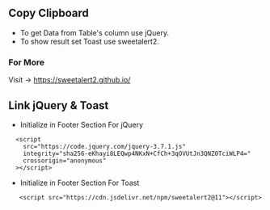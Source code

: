 ## Copy Clipboard

- To get Data from Table's column use jQuery.
- To show result set Toast use sweetalert2.

### For More
Visit -> https://sweetalert2.github.io/


## Link jQuery & Toast

+ Initialize in Footer Section For jQuery

```
  <script
    src="https://code.jquery.com/jquery-3.7.1.js"
    integrity="sha256-eKhayi8LEQwp4NKxN+CfCh+3qOVUtJn3QNZ0TciWLP4="
    crossorigin="anonymous"
  ></script>
```

+ Initialize in Footer Section For Toast
```
   <script src="https://cdn.jsdelivr.net/npm/sweetalert2@11"></script>
```